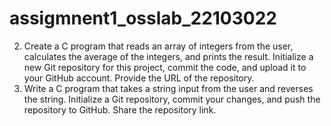 # assigmnent1_osslab_22103022
2. Create a C program that reads an array of integers from the user, calculates the average of the integers, and prints
the result. Initialize a new Git repository for this project, commit the code, and upload it to your GitHub account.
Provide the URL of the repository.
3. Write a C program that takes a string input from the user and reverses the string. Initialize a Git repository, commit
your changes, and push the repository to GitHub. Share the repository link.

